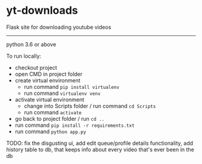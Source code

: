 # yt-downloads
Flask site for downloading youtube videos

---
python 3.6 or above

To run locally:
 - checkout project 
 - open CMD in project folder
 - create virtual environment
   - run command `pip install virtualenv`
   - run command `virtualenv venv`
 - activate virtual environment
   - change into Scripts folder / run command `cd Scripts`
   - run command `activate`
 - go back to project folder / run `cd ..`
 - run command `pip install -r requirements.txt`
 - run command `python app.py`

TODO: fix the disgusting ui, add edit queue/profile details functionality, add history table to db, that keeps info about every video that's ever been in the db
